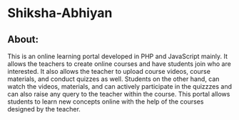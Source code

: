 # Shiksha-Abhiyan
## About:

This is an online learning portal developed in PHP and JavaScript mainly. It allows the teachers to create online courses and have students join who are interested. It also allows the teacher to upload course videos, course materials, and conduct quizzes as well. Students on the other hand, can watch the videos, materials, and can actively participate in the quizzzes and can also raise any query to the teacher within the course. This portal allows students to learn new concepts online with the help of the courses designed by the teacher.
